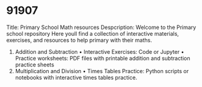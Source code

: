 # 91907
Title: Primary School Math resources
Despcription: Welcome to the Primary school repository Here youll find a collection of interactive materials, exercises, and resources to help primary with their maths.
1. Addition and Subtraction
   • Interactive Exercises: Code or Jupyter
   • Practice worksheets: PDF files with printable addition and subtraction practice sheets
2. Multiplication and Division
   • Times Tables Practice: Python scripts or notebooks with interactive times tables practice.
